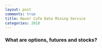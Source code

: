 ```yaml
---
layout: post
comments: true
title: Naver Cafe Data Mining Service 
categories: 2018
---
```


### What are options, futures and stocks?

